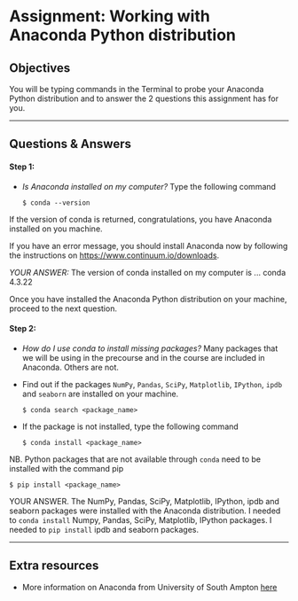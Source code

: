# Assignment: Working with Anaconda Python distribution

## Objectives
You will be typing commands in the Terminal to probe your Anaconda Python
distribution and to answer the 2 questions this assignment has for you.

_______________________________________
## Questions & Answers

#### Step 1:
- *Is Anaconda installed on my computer?* Type the following command

  ```
  $ conda --version
  ```

If the version of conda is returned, congratulations, you have Anaconda installed
on you machine.

If you have an error message, you should install Anaconda now by following the instructions on
https://www.continuum.io/downloads.

*YOUR ANSWER:* The version of conda installed on my computer is ...
conda 4.3.22

Once you have installed the Anaconda Python distribution on your machine, proceed to the next question.

#### Step 2:
- *How do I use conda to install missing packages?* Many packages that we will be using in the precourse and in the course are included in Anaconda. Others are not.
- Find out if the packages `NumPy`, `Pandas`, `SciPy`, `Matplotlib`, `IPython`, `ipdb` and `seaborn` are installed on your machine.

  ```
  $ conda search <package_name>
  ```

- If the package is not installed, type the following command

  ```
  $ conda install <package_name>
  ```

NB. Python packages that are not available through `conda` need to be installed with the command pip

  ```
  $ pip install <package_name>
  ```

YOUR ANSWER. The NumPy, Pandas, SciPy, Matplotlib, IPython, ipdb and seaborn packages were installed with the Anaconda distribution. I needed to `conda install`  Numpy, Pandas, SciPy, Matplotlib, IPython packages. I needed to `pip install`  ipdb and seaborn packages.

_______________________________________
## Extra resources

- More information on Anaconda from University of South Ampton [here](http://www.southampton.ac.uk/~fangohr/blog/installation-of-python-spyder-numpy-sympy-scipy-pytest-matplotlib-via-anaconda.html)
